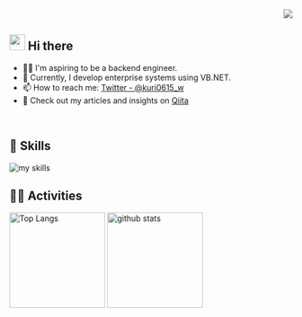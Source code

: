 <div align="right">
  <img src="https://komarev.com/ghpvc/?username=kuri0616" />
</div>


## <img src="https://media.giphy.com/media/hvRJCLFzcasrR4ia7z/giphy.gif" width="28"> Hi there

- 🧑‍💻 I'm aspiring to be a backend engineer.
- 💼 Currently, I develop enterprise systems using VB.NET.
- 📫 How to reach me: [Twitter - @kuri0615_w](https://twitter.com/kuri0615_w)
- 📘 Check out my articles and insights on [Qiita](https://qiita.com/rgj0830)
<br>

## 🌱 Skills
<img alt="my skills" src="https://skillicons.dev/icons?theme=light&perline=7&i=html,css,js,ts,go,docker,dotnet,ruby,rails" />
<br>

## 🏃‍♀️ Activities
<div align="left"> 
  <img alt="Top Langs" height="170px" src="https://github-readme-stats.vercel.app/api?username=kuri0616&theme=light&layout=compact" />
  <img alt="github stats" height="170px" src="https://github-readme-stats.vercel.app/api/top-langs/?username=kuri0616&theme=light&layout=compact" />
</div>

